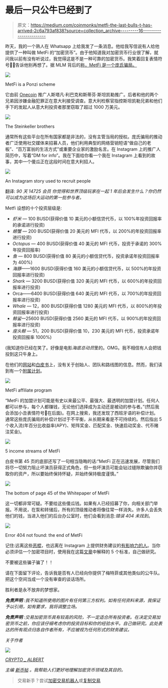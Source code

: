 # 最后一只公牛已经到了

> 原文：<https://medium.com/coinmonks/metfi-the-last-bulls-t-has-arrived-2c6a793af838?source=collection_archive---------16----------------------->

昨天，我的一个熟人在 Whatsapp 上给我发了一条消息。他给我写信说有人给他提供了一种叫做 MetFi 的“加密货币”。由于他知道我对加密货币行业很了解，就问我以前有没有听说过，我觉得这是不是一种可靠的加密货币。我笑着回复表情符号🤣🤣告诉他别再想了。据 MLM 背后的[称，MetFi 是一个庞氏骗局。](https://behindmlm.com/mlm-reviews/metfi-review-1000-a-year-nft-cash-grab-ponzi-scheme/)

![](img/57a773b1edc2c4f6c3c0da1d97c3c715.png)

MetFi is a Ponzi scheme

它由前 [Onecoin](https://www.bbc.com/news/world-us-canada-62005066) 推广人斯塔凡·利巴克和斯蒂芬·斯坦凯勒推广。后者和他的两个兄弟因涉嫌金融犯罪正在意大利接受调查。意大利检察官指控斯坦凯勒兄弟和他们手下的发起人从意大利投资者那里窃取了超过 1000 万美元。

![](img/e97eea0a07392703a8e7aa2a4f8c20a3.png)

The Steinkeller brothers

通常所有这些平台在所有国家都是非法的，没有主管当局的授权。庞氏骗局的推动者广泛使用社交媒体来招募人员，他们利用典型的网络营销短语“做自己的老板”、“百万富翁的生活方式”或重要企业家的激励名言。在 Instagram 上的推广人简历中，写着“DM for info”。我在下面给你看一个我在 Instagram 上看到的故事，其中一个傻瓜正在这段时间在意大利招人。

![](img/f1c32b4efa51cab4fd84eeb84a9559c2.png)

An Instagram story used to recruit people

翻译:
*90 天 14725 会员
你觉得和世界顶级玩家在一起 1 年后会发生什么？你仍然可以成为这场巨大运动的第一批参与者。*

Metfi 设想的十个投资层级是:

*   *虾米* — 100 BUSD(获得价值 10 美元的小额信贷代币，以 100%年投资回报率的承诺进行投资)
*   *螃蟹* — 200 BUSD(获得价值 20 美元的 MFI 代币，以 200%的年投资回报率进行投资)
*   *Octopus* — 400 BUSD(获得价值 40 美元的 MFI 代币，投资于承诺的 300%年投资回报率)
*   *鱼* — 800 BUSD(获得价值 80 美元的小额信贷代币，投资承诺年投资回报率为 400%)
*   *海豚*——1600 BUSD(获得价值 160 美元的小额信贷代币，以 500%的年投资回报率进行投资)
*   *Shark* — 3200 BUSD(获得价值 320 美元的 MFI 代币，以 600%的年投资回报率进行投资)
*   Orca——6400 BUSD(获得价值 640 美元的 MFI 代币，以 700%的年投资回报率进行投资)
*   *Whale* — 12，800 BUSD(获得价值 1280 美元的 MFI 代币，以 800%的年投资回报率进行投资)
*   *鲸鲨*—25600 BUSD(获得价值 2560 美元的 MFI 代币，以 900%的年投资回报率进行投资)
*   *座头鲸* — 51，200 BUSD(获得价值 10，230 美元的 MFI 代币，投资承诺年投资回报率 1000%)

(我知道你已经在笑了。好像是电影*海底总动员*里的。OMG。我不相信有人会把钱投到这只牛身上。

在他们的[网站](https://metfi.io/)和[白皮书](https://app.metfi.io/docs/MetFi-whitepaper.pdf)上，没有关于创始人、团队和路线图的信息。然而，我们读到有一个[附属计划](https://metfi.io/earn-program)。

![](img/b62d5cda53dcb5db012a1d6d9a67e43c.png)

MetFi affiliate program

“MetFi 的加盟计划可能是有史以来最公平、最强大、最透明的加盟计划。任何人都可以参与，每个人都赚钱，无论他们选择成为主动还是被动的参与者。”(然后我会添加小丑表情符号🤡在后面)。在网上搜索，我还发现了西班牙语的补偿计划。通常这些庞氏骗局的补偿计划过于不平衡，从长期来看是不可持续的。然后指出 5 个收入流(年百分比收益率(APY)、矩阵奖金、匹配奖金、快速启动奖金、代币赌注奖金)。

![](img/6e3fac9c676f5c2c8cc2d6022448827f.png)

5 income streams of MetFi

白皮书第 45 页的底部还写了一句相当隐晦的话:“MetFi 正在迅速发展，尽管我们将尽一切努力阻止坏演员获得正式角色，但一些坏演员可能会钻过缝隙欺骗你并窃取你的资产，所以要始终保持怀疑，并始终保持极度谨慎。”

![](img/4e88b58555f94f1880e7d8889bd1c9b8.png)

The bottom of page 45 of the Whitepaper of MetFi

这一切都非常可疑。不要给这些傻瓜钱。如果有人已经招募了你，向相关部门举报。不用说，在泵和转储后，所有的顶级推动者将像往常一样消失。许多人会丢失他们的钱，当进入他们的后台办公室时，他们会看到消息:*错误 404 未找到*。

![](img/c7e8d3044d9b841aba90cb5b8dd43d61.png)

Error 404 not found: the end of MetFi

记住:远离这些[恶棍](https://www.newcoinpost.com/blog/stay-away-from-cryptogurus-on-instagram-and-all-social-media)，也远离在 Instagram 上提供财务建议的[有影响力的人](https://www.newcoinpost.com/blog/kim-kardashian-pays-over-1-million-to-sec-due-to-an-ethereummax-story-on-her-instagram)。当你必须评估一个加密项目时，使用我在这篇[文章](https://www.newcoinpost.com/blog/the-five-criteria-for-evaluating-a-cryptocurrency-or-a-crypto-project)中解释的 5 个标准，自己做研究。

不要被这些骗子骗了！！

请在下面留下评论，告诉我是否有人已经向你提供了梅特菲或其他类似的公牛队。把这个空间当成一个没有审查的谈话场所。

胜利者是永不放弃的梦想家。

***免责声明*** *:我不知道所使用的图片有任何第三方权利。如有任何资料来源，我保证予以引用，如有要求，我将调整立场。*

***免责声明*** *:交易加密货币具有较高的风险，不一定适合所有投资者。在决定交易加密货币之前，你应该仔细考虑你的投资目标和你的经验水平。自己做研究。此处表达的所有观点归各自作者所有，不应被视为任何形式的财务建议。*

*关于作者*

![](img/81baedc20a68dfcb4ae6c3e8318e0add.png)

[*CRYPTO _ ALBERT*](https://twitter.com/albertovischio?t=C3Xj9pTm9Q7EZqwjrGHQdA&s=09)

*主编* [*新币帖*](https://www.newcoinpost.com/) *。我帮助人们更好地理解加密货币领域及其目的。*

> 交易新手？尝试[加密交易机器人](/coinmonks/crypto-trading-bot-c2ffce8acb2a)或[复制交易](/coinmonks/top-10-crypto-copy-trading-platforms-for-beginners-d0c37c7d698c)